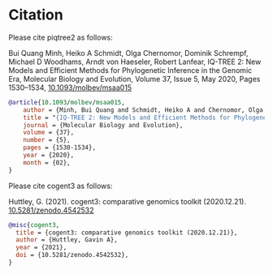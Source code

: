 # Citation

Please cite piqtree2 as follows:

Bui Quang Minh, Heiko A Schmidt, Olga Chernomor, Dominik Schrempf, Michael D Woodhams, Arndt von Haeseler, Robert Lanfear, IQ-TREE 2: New Models and Efficient Methods for Phylogenetic Inference in the Genomic Era, Molecular Biology and Evolution, Volume 37, Issue 5, May 2020, Pages 1530–1534, [10.1093/molbev/msaa015](https://doi.org/10.1093/molbev/msaa015)

```bibtex
@article{10.1093/molbev/msaa015,
    author = {Minh, Bui Quang and Schmidt, Heiko A and Chernomor, Olga and Schrempf, Dominik and Woodhams, Michael D and von Haeseler, Arndt and Lanfear, Robert},
    title = "{IQ-TREE 2: New Models and Efficient Methods for Phylogenetic Inference in the Genomic Era}",
    journal = {Molecular Biology and Evolution},
    volume = {37},
    number = {5},
    pages = {1530-1534},
    year = {2020},
    month = {02},
}
```

Please cite cogent3 as follows:

Huttley, G. (2021). cogent3: comparative genomics toolkit (2020.12.21). [10.5281/zenodo.4542532](https://doi.org/10.5281/zenodo.4542532)

```bibtex
@misc{cogent3,
  title = {cogent3: comparative genomics toolkit (2020.12.21)},
  author = {Huttley, Gavin A},
  year = {2021},
  doi = {10.5281/zenodo.4542532},
}
```
